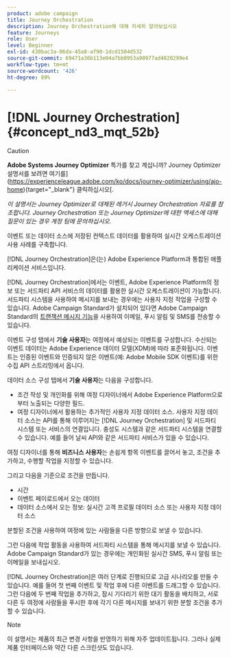 ```yaml
---
product: adobe campaign
title: Journey Orchestration
description: Journey Orchestration에 대해 자세히 알아보십시오
feature: Journeys
role: User
level: Beginner
exl-id: 430bac3a-06da-45a8-af90-1dcd1504d532
source-git-commit: 69471a36b113e04a7bb0953a90977ad4020299e4
workflow-type: tm+mt
source-wordcount: '426'
ht-degree: 89%

---
```


# [!DNL Journey Orchestration]{#concept_nd3_mqt_52b}


>[!CAUTION]
>
>**Adobe Systems Journey Optimizer** 특가를 찾고 계십니까? Journey Optimizer 설명서를 보려면 여기를](https://experienceleague.adobe.com/ko/docs/journey-optimizer/using/ajo-home){target="_blank"} 클릭하십시오[.
>
>
>_이 설명서는 Journey Optimizer로 대체된 레거시 Journey Orchestration 자료를 참조합니다. Journey Orchestration 또는 Journey Optimizer에 대한 액세스에 대해 질문이 있는 경우 계정 팀에 문의하십시오._


이벤트 또는 데이터 소스에 저장된 컨텍스트 데이터를 활용하여 실시간 오케스트레이션 사용 사례를 구축합니다.

[!DNL Journey Orchestration]은(는) Adobe Experience Platform과 통합된 애플리케이션 서비스입니다. 

[!DNL Journey Orchestration]에서는 이벤트, Adobe Experience Platform의 정보 또는 서드파티 API 서비스의 데이터를 활용한 실시간 오케스트레이션이 가능합니다. 서드파티 시스템을 사용하여 메시지를 보내는 경우에는 사용자 지정 작업을 구성할 수 있습니다. Adobe Campaign Standard가 설치되어 있다면 Adobe Campaign Standard의 [트랜잭션 메시지 기능](https://experienceleague.adobe.com/docs/campaign-standard/using/communication-channels/transactional-messaging/getting-started-with-transactional-msg.html?lang=ko)을 사용하여 이메일, 푸시 알림 및 SMS를 전송할 수 있습니다.

이벤트 구성 탭에서 **기술 사용자**&#x200B;는 여정에서 예상되는 이벤트를 구성합니다. 수신되는 이벤트 데이터는 Adobe Experience 데이터 모델(XDM)에 따라 표준화됩니다. 이벤트는 인증된 이벤트와 인증되지 않은 이벤트(예: Adobe Mobile SDK 이벤트)를 위한 수집 API 스트리밍에서 옵니다.

데이터 소스 구성 탭에서 **기술 사용자**&#x200B;는 다음을 구성합니다.

* 조건 작성 및 개인화를 위해 여정 디자이너에서 Adobe Experience Platform으로부터 노출되는 다양한 필드.
* 여정 디자이너에서 활용하는 추가적인 사용자 지정 데이터 소스. 사용자 지정 데이터 소스는 API를 통해 이루어지는 [!DNL Journey Orchestration] 및 서드파티 시스템 또는 서비스의 연결입니다. 충성도 시스템과 같은 서드파티 시스템을 연결할 수 있습니다. 예를 들어 날씨 API와 같은 서드파티 서비스가 있을 수 있습니다.

여정 디자이너를 통해 **비즈니스 사용자**&#x200B;는 손쉽게 항목 이벤트를 끌어서 놓고, 조건을 추가하고, 수행할 작업을 지정할 수 있습니다.

그리고 다음을 기준으로 조건을 만듭니다.

* 시간
* 이벤트 페이로드에서 오는 데이터
* 데이터 소스에서 오는 정보: 실시간 고객 프로필 데이터 소스 또는 사용자 지정 데이터 소스

분할된 조건을 사용하여 여정에 있는 사람들을 다른 방향으로 보낼 수 있습니다.

그런 다음에 작업 활동을 사용하여 서드파티 시스템을 통해 메시지를 보낼 수 있습니다. Adobe Campaign Standard가 있는 경우에는 개인화된 실시간 SMS, 푸시 알림 또는 이메일을 보내십시오.

[!DNL Journey Orchestration]은 여러 단계로 진행되므로 고급 시나리오를 만들 수 있습니다. 예를 들어 첫 번째 이벤트 및 작업 후에 다른 이벤트를 드래그할 수 있습니다. 그런 다음에 두 번째 작업을 추가하고, 잠시 기다리기 위한 대기 활동을 배치하고, 서로 다른 두 여정에 사람들을 푸시한 후에 각기 다른 메시지를 보내기 위한 분할 조건을 추가할 수 있습니다.

>[!NOTE]
>
>이 설명서는 제품의 최근 변경 사항을 반영하기 위해 자주 업데이트됩니다. 그러나 실제 제품 인터페이스와 약간 다른 스크린샷도 있습니다.
